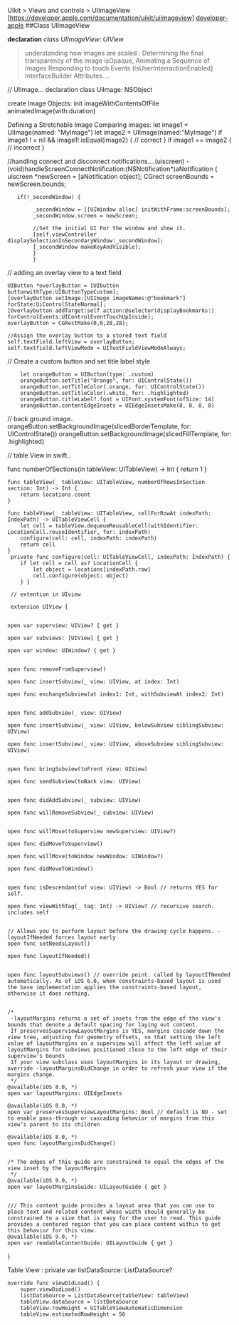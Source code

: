  UIkit > Views and controls > UIImageView  [https://developer.apple.com/documentation/uikit/uiimageview] 
 [developer-apple](https://developer.apple.com/documentation/uikit/uiimageview)
 ##Class UIImageView 
 
 **declaration**
 *class UIImageView: UIView*
 >understanding how images are scaled :
 Determining the final transparency of the image 
 isOpaque, 
 Animating a Sequence of Images 
 Responding to touch Events (isUserInterractionEnabled]
 InterfaceBuilder Attributes....
 
 // UIImage...
 declaration
 class UiImage: NSObject
 
 create Image Objects:
 init
 imageWithContentsOfFile
 animatedImage(with:duration) 
 
 Defining a Stretchable Image 
 Comparing images:
 let image1 = UIImage(named: "MyImage")
 let image2 = UIImage(named:"MyImage")
 if image1 ! = nil && image1!.isEqual(image2) {
         // correct
         }
         if image1 == image2 {
         // incorrect
         }
 
 
 //handling connect and disconnect notifications....(uiscreen)
 -(void)handleScreenConnectNotification:(NSNotification*)aNotification {
       uiscreen *newScreen = [aNotification object];
       CGrect screenBounds = newScreen.bounds;
       
       if(!_secondWindow) {
       
            _secondWindow = [[UIWindow alloc] initWithFrame:screenBounds];
            _secondWindow.screen = newScreen;
            
            //Set the initial UI For the window and show it.
            [self.viewController displaySelectionInSecondaryWindow:_secondWindow];
            [_secondWindow makeKeyAndVisible];
            }
            }
 
 
 // adding an overlay view to a text field
 
    UIButton *overlayButton = [UIbutton buttonwithType:UIButtonTypeCustom];
    [overlayButton setImage:[UIImage imageNames:@"bookmark"] forState:UiControlStateNormal];
    [Overlaybutton addTarget:self action:@selector(displayBookmarks:) forControlEvents:UIControlEventTouchUpInside];
    overlayButton = CGRectMake(0,0,28,28);
    
    //Assign the overlay button to a stored text field 
    self.textField.leftView = overlayButton;
    self.textfield.leftViewMode = UITextFieldViewModeAlways;
    
 
 // Create a custom button and set title label style
        
        let orangeButton = UIButton(type: .custom)
        orangeButton.setTitle("Orange", for: UIControlState())
        orangeButton.setTitleColor(.orange, for: UIControlState())
        orangeButton.setTitleColor(.white, for: .highlighted)
        orangeButton.titleLabel?.font = UIFont.systemFont(ofSize: 14)
        orangeButton.contentEdgeInsets = UIEdgeInsetsMake(8, 8, 8, 8)
// back ground image..
      orangeButton.setBackgroundImage(slicedBorderTemplate, for: UIControlState())
        orangeButton.setBackgroundImage(slicedFillTemplate, for: .highlighted)
        
        
 // table View in swift..
 
  func numberOfSections(in tableView: UITableView) -> Int {
        return 1
    }

    func tableView(_ tableView: UITableView, numberOfRowsInSection section: Int) -> Int {
        return locations.count
    }

    func tableView(_ tableView: UITableView, cellForRowAt indexPath: IndexPath) -> UITableViewCell {
        let cell = tableView.dequeueReusableCell(withIdentifier: LocationCell.reuseIdentifier, for: indexPath)
        configure(cell: cell, indexPath: indexPath)
        return cell
    }
     private func configure(cell: UITableViewCell, indexPath: IndexPath) {
        if let cell = cell as? LocationCell {
            let object = locations[indexPath.row]
            cell.configure(object: object)
        } }
        
     // extention in UIview
     
     extension UIView {

    
    open var superview: UIView? { get }

    open var subviews: [UIView] { get }

    open var window: UIWindow? { get }

    
    open func removeFromSuperview()

    open func insertSubview(_ view: UIView, at index: Int)

    open func exchangeSubview(at index1: Int, withSubviewAt index2: Int)

    
    open func addSubview(_ view: UIView)

    open func insertSubview(_ view: UIView, belowSubview siblingSubview: UIView)

    open func insertSubview(_ view: UIView, aboveSubview siblingSubview: UIView)

    
    open func bringSubview(toFront view: UIView)

    open func sendSubview(toBack view: UIView)

    
    open func didAddSubview(_ subview: UIView)

    open func willRemoveSubview(_ subview: UIView)

    
    open func willMove(toSuperview newSuperview: UIView?)

    open func didMoveToSuperview()

    open func willMove(toWindow newWindow: UIWindow?)

    open func didMoveToWindow()

    
    open func isDescendant(of view: UIView) -> Bool // returns YES for self.

    open func viewWithTag(_ tag: Int) -> UIView? // recursive search. includes self

    
    // Allows you to perform layout before the drawing cycle happens. -layoutIfNeeded forces layout early
    open func setNeedsLayout()

    open func layoutIfNeeded()

    
    open func layoutSubviews() // override point. called by layoutIfNeeded automatically. As of iOS 6.0, when constraints-based layout is used the base implementation applies the constraints-based layout, otherwise it does nothing.

    
    /*
     -layoutMargins returns a set of insets from the edge of the view's bounds that denote a default spacing for laying out content.
     If preservesSuperviewLayoutMargins is YES, margins cascade down the view tree, adjusting for geometry offsets, so that setting the left value of layoutMargins on a superview will affect the left value of layoutMargins for subviews positioned close to the left edge of their superview's bounds
     If your view subclass uses layoutMargins in its layout or drawing, override -layoutMarginsDidChange in order to refresh your view if the margins change.
     */
    @available(iOS 8.0, *)
    open var layoutMargins: UIEdgeInsets

    @available(iOS 8.0, *)
    open var preservesSuperviewLayoutMargins: Bool // default is NO - set to enable pass-through or cascading behavior of margins from this view’s parent to its children

    @available(iOS 8.0, *)
    open func layoutMarginsDidChange()

    
    /* The edges of this guide are constrained to equal the edges of the view inset by the layoutMargins
     */
    @available(iOS 9.0, *)
    open var layoutMarginsGuide: UILayoutGuide { get }

    
    /// This content guide provides a layout area that you can use to place text and related content whose width should generally be constrained to a size that is easy for the user to read. This guide provides a centered region that you can place content within to get this behavior for this view.
    @available(iOS 9.0, *)
    open var readableContentGuide: UILayoutGuide { get }
}

Table View :
 private var listDataSource: ListDataSource?

    override func viewDidLoad() {
        super.viewDidLoad()
        listDataSource = ListDataSource(tableView: tableView)
        tableView.dataSource = listDataSource
        tableView.rowHeight = UITableViewAutomaticDimension
        tableView.estimatedRowHeight = 56

 
 
        
